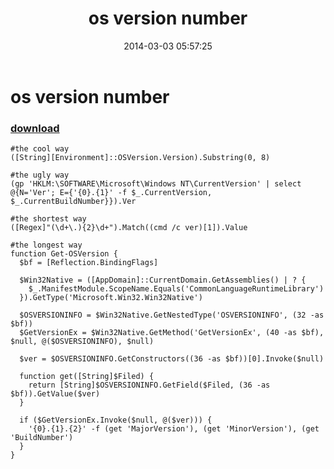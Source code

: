 ﻿---
pid:            4952
parent:         0
children:       
poster:         greg zakharov
title:          os version number
date:           2014-03-03 05:57:25
description:    
format:         posh
---

# os version number

### [download](4952.ps1)  



```posh
#the cool way
([String][Environment]::OSVersion.Version).Substring(0, 8)

#the ugly way
(gp 'HKLM:\SOFTWARE\Microsoft\Windows NT\CurrentVersion' | select @{N='Ver'; E={'{0}.{1}' -f $_.CurrentVersion, $_.CurrentBuildNumber}}).Ver

#the shortest way
([Regex]"(\d+\.){2}\d+").Match((cmd /c ver)[1]).Value

#the longest way
function Get-OSVersion {
  $bf = [Reflection.BindingFlags]
  
  $Win32Native = ([AppDomain]::CurrentDomain.GetAssemblies() | ? {
    $_.ManifestModule.ScopeName.Equals('CommonLanguageRuntimeLibrary')
  }).GetType('Microsoft.Win32.Win32Native')
  
  $OSVERSIONINFO = $Win32Native.GetNestedType('OSVERSIONINFO', (32 -as $bf))
  $GetVersionEx = $Win32Native.GetMethod('GetVersionEx', (40 -as $bf), $null, @($OSVERSIONINFO), $null)
  
  $ver = $OSVERSIONINFO.GetConstructors((36 -as $bf))[0].Invoke($null)
  
  function get([String]$Filed) {
    return [String]$OSVERSIONINFO.GetField($Filed, (36 -as $bf)).GetValue($ver)
  }
  
  if ($GetVersionEx.Invoke($null, @($ver))) {
    '{0}.{1}.{2}' -f (get 'MajorVersion'), (get 'MinorVersion'), (get 'BuildNumber')
  }
}
```
